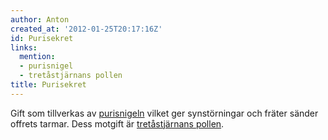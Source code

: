 ```yaml
---
author: Anton
created_at: '2012-01-25T20:17:16Z'
id: Purisekret
links:
  mention:
  - purisnigel
  - tretåstjärnans pollen
title: Purisekret
---
```


Gift som tillverkas av [purisnigeln] vilket ger synstörningar och fräter sänder offrets tarmar. Dess
motgift är [tretåstjärnans pollen].

  [purisnigeln]: purisnigel
  [tretåstjärnans pollen]: tretåstjärnans_pollen
